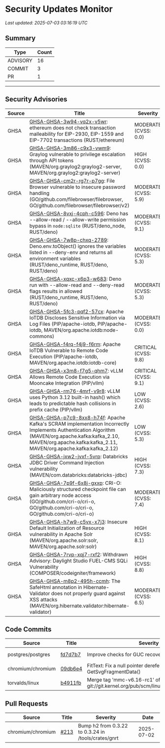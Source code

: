 # Security Updates Monitor

*Last updated: 2025-07-03 03:16:19 UTC*

## Summary
| Type | Count |
|------|-------|
| ADVISORY | 16 |
| COMMIT | 3 |
| PR | 1 |

---

## Security Advisories

| Source | Title | Severity | Date |
|--------|-------|----------|------|
| GHSA | [GHSA-GHSA-3w94-vq2x-v5wr](https://github.com/advisories/GHSA-3w94-vq2x-v5wr): ethereum does not check transaction malleability for EIP-2930, EIP-1559 and EIP-7702 transactions (RUST/ethereum) | MODERATE (CVSS: 0.0) | 2025-07-02 |
| GHSA | [GHSA-GHSA-3m86-c9x3-vwm9](https://github.com/advisories/GHSA-3m86-c9x3-vwm9): Graylog vulnerable to privilege escalation through API tokens (MAVEN/org.graylog2:graylog2-server, MAVEN/org.graylog2:graylog2-server) | HIGH (CVSS: 0.0) | 2025-06-30 |
| GHSA | [GHSA-GHSA-cm2r-rg7r-p7gg](https://github.com/advisories/GHSA-cm2r-rg7r-p7gg): File Browser vulnerable to insecure password handling (GO/github.com/filebrowser/filebrowser, GO/github.com/filebrowser/filebrowser/v2) | MODERATE (CVSS: 5.9) | 2025-06-30 |
| GHSA | [GHSA-GHSA-8vxj-4cph-c596](https://github.com/advisories/GHSA-8vxj-4cph-c596): Deno has --allow-read / --allow-write permission bypass in `node:sqlite` (RUST/deno_node, RUST/deno) | MODERATE (CVSS: 9.1) | 2025-06-04 |
| GHSA | [GHSA-GHSA-7w8p-chxq-2789](https://github.com/advisories/GHSA-7w8p-chxq-2789): Deno.env.toObject() ignores the variables listed in --deny-env and returns all environment variables (RUST/deno_runtime, RUST/deno, RUST/deno) | MODERATE (CVSS: 5.3) | 2025-06-04 |
| GHSA | [GHSA-GHSA-xqxc-x6p3-w683](https://github.com/advisories/GHSA-xqxc-x6p3-w683): Deno run with --allow-read and --deny-read flags results in allowed (RUST/deno_runtime, RUST/deno, RUST/deno) | MODERATE (CVSS: 5.3) | 2025-06-04 |
| GHSA | [GHSA-GHSA-5fc3-pqf2-57cx](https://github.com/advisories/GHSA-5fc3-pqf2-57cx): Apache IoTDB Discloses Sensitive Information via Log Files (PIP/apache-iotdb, PIP/apache-iotdb, MAVEN/org.apache.iotdb:node-commons) | MODERATE (CVSS: 0.0) | 2025-05-14 |
| GHSA | [GHSA-GHSA-f4rq-f4j9-f6rm](https://github.com/advisories/GHSA-f4rq-f4j9-f6rm): Apache IoTDB Vulnerable to Remote Code Execution (PIP/apache-iotdb, MAVEN/org.apache.iotdb:iotdb-core) | CRITICAL (CVSS: 9.8) | 2025-05-14 |
| GHSA | [GHSA-GHSA-x3m8-f7g5-qhm7](https://github.com/advisories/GHSA-x3m8-f7g5-qhm7): vLLM Allows Remote Code Execution via Mooncake Integration (PIP/vllm) | CRITICAL (CVSS: 9.1) | 2025-03-19 |
| GHSA | [GHSA-GHSA-rm76-4mrf-v9r8](https://github.com/advisories/GHSA-rm76-4mrf-v9r8): vLLM uses Python 3.12 built-in hash() which leads to predictable hash collisions in prefix cache (PIP/vllm) | LOW (CVSS: 2.6) | 2025-02-06 |
| GHSA | [GHSA-GHSA-p7c9-8xx8-h74f](https://github.com/advisories/GHSA-p7c9-8xx8-h74f): Apache Kafka's SCRAM implementation Incorrectly Implements Authentication Algorithm (MAVEN/org.apache.kafka:kafka_2.10, MAVEN/org.apache.kafka:kafka_2.11, MAVEN/org.apache.kafka:kafka_2.12) | LOW (CVSS: 5.3) | 2024-12-18 |
| GHSA | [GHSA-GHSA-jxw2-jvxf-5vrp](https://github.com/advisories/GHSA-jxw2-jvxf-5vrp): Databricks JDBC Driver Command Injection vulnerability (MAVEN/com.databricks:databricks-jdbc) | HIGH (CVSS: 7.3) | 2024-12-17 |
| GHSA | [GHSA-GHSA-7p9f-6x8j-gxxp](https://github.com/advisories/GHSA-7p9f-6x8j-gxxp): CRI-O: Maliciously structured checkpoint file can gain arbitrary node access (GO/github.com/cri-o/cri-o, GO/github.com/cri-o/cri-o, GO/github.com/cri-o/cri-o) | MODERATE (CVSS: 7.4) | 2024-11-26 |
| GHSA | [GHSA-GHSA-h7w9-c5vx-x7j3](https://github.com/advisories/GHSA-h7w9-c5vx-x7j3): Insecure Default Initialization of Resource vulnerability in Apache Solr (MAVEN/org.apache.solr:solr, MAVEN/org.apache.solr:solr) | HIGH (CVSS: 8.1) | 2024-10-16 |
| GHSA | [GHSA-GHSA-7rvp-xqj7-rxf2](https://github.com/advisories/GHSA-7rvp-xqj7-rxf2): Withdrawn Advisory: Daylight Studio FUEL-CMS SQLi Vulnerability (COMPOSER/codeigniter/framework) | HIGH (CVSS: 8.8) | 2023-08-11 |
| GHSA | [GHSA-GHSA-m8p2-495h-ccmh](https://github.com/advisories/GHSA-m8p2-495h-ccmh): The SafeHtml annotation in Hibernate-Validator does not properly guard against XSS attacks (MAVEN/org.hibernate.validator:hibernate-validator) | MODERATE (CVSS: 6.5) | 2020-01-08 |

## Code Commits

| Source | Title | Severity | Date |
|--------|-------|----------|------|
| postgres/postgres | [fd7d7b7](https://github.com/postgres/postgres/commit/fd7d7b719137b5c427681a50c0a0ac2d745b68bd) | Improve checks for GUC recovery_target_timeline | 2025-07-03 |
| chromium/chromium | [09db6e4](https://github.com/chromium/chromium/commit/09db6e4822a2755e3b8b32d33ac1d7583cf29c36) | FitText: Fix a null pointer dereference in GetSvgFragmentData() | 2025-07-03 |
| torvalds/linux | [b4911fb](https://github.com/torvalds/linux/commit/b4911fb0b060899e4eebca0151eb56deb86921ec) | Merge tag 'mmc-v6.16-rc1' of git://git.kernel.org/pub/scm/linux/kernel/git/ulfh/mmc | 2025-07-02 |

## Pull Requests

| Source | Title | Severity | Date |
|--------|-------|----------|------|
| chromium/chromium | [#213](https://github.com/chromium/chromium/pull/213) | Bump h2 from 0.3.22 to 0.3.24 in /tools/crates/gnrt | 2025-07-02 |

